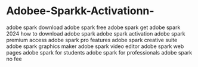 # Adobee-Sparkk-Activationn-
 adobe spark download adobe spark free adobe spark get adobe spark 2024 how to download adobe spark adobe spark activation adobe spark premium access adobe spark pro features adobe spark creative suite adobe spark graphics maker adobe spark video editor adobe spark web pages adobe spark for students adobe spark for professionals adobe spark no fee
